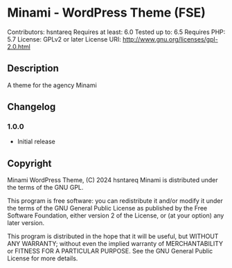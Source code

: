 # Minami - WordPress Theme (FSE) #

Contributors: hsntareq
Requires at least: 6.0
Tested up to: 6.5
Requires PHP: 5.7
License: GPLv2 or later
License URI: <http://www.gnu.org/licenses/gpl-2.0.html>

## Description ##

A theme for the agency Minami

## Changelog ##

### 1.0.0 ###

- Initial release

## Copyright ##

Minami WordPress Theme, (C) 2024 hsntareq
Minami is distributed under the terms of the GNU GPL.

This program is free software: you can redistribute it and/or modify
it under the terms of the GNU General Public License as published by
the Free Software Foundation, either version 2 of the License, or
(at your option) any later version.

This program is distributed in the hope that it will be useful,
but WITHOUT ANY WARRANTY; without even the implied warranty of
MERCHANTABILITY or FITNESS FOR A PARTICULAR PURPOSE. See the
GNU General Public License for more details.
